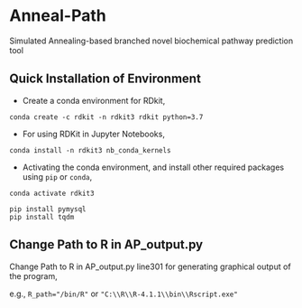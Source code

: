 # Anneal-Path

Simulated Annealing-based branched novel biochemical pathway prediction tool

## Quick Installation of Environment



- Create a conda environment for RDkit, 
```
conda create -c rdkit -n rdkit3 rdkit python=3.7
```


- For using RDKit in Jupyter Notebooks, 
```
conda install -n rdkit3 nb_conda_kernels
```


- Activating the conda environment, and install other required packages using `pip` or `conda`,
```
conda activate rdkit3
``` 






```
pip install pymysql
pip install tqdm
```

## Change Path to R in AP_output.py 

Change Path to R in AP_output.py line301 for generating graphical output of the program, 

e.g., `R_path="/bin/R"` or `"C:\\R\\R-4.1.1\\bin\\Rscript.exe"`

